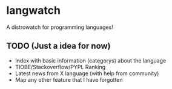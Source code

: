 # langwatch
A distrowatch for programming languages!

## TODO (Just a idea for now)

- Index with basic information (categorys) about the language
- TIOBE/Stackoverflow/PYPL Ranking
- Latest news from X language (with help from community)
- Map any other feature that I have forgotten
